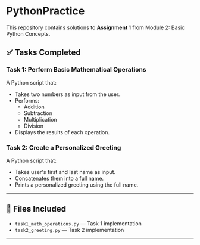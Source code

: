 # PythonPractice

This repository contains solutions to **Assignment 1** from Module 2: Basic Python Concepts.

## ✅ Tasks Completed

### Task 1: Perform Basic Mathematical Operations
A Python script that:
- Takes two numbers as input from the user.
- Performs:
  - Addition
  - Subtraction
  - Multiplication
  - Division
- Displays the results of each operation.

### Task 2: Create a Personalized Greeting
A Python script that:
- Takes user's first and last name as input.
- Concatenates them into a full name.
- Prints a personalized greeting using the full name.

---

## 📁 Files Included
- `task1_math_operations.py` — Task 1 implementation
- `task2_greeting.py` — Task 2 implementation

---
